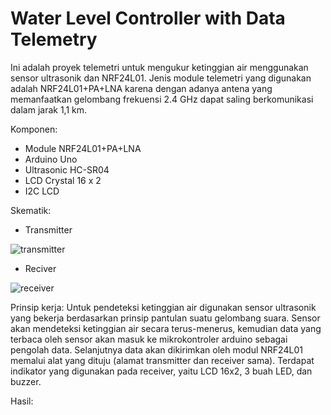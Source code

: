 # Water Level Controller with Data Telemetry
Ini adalah proyek telemetri untuk mengukur ketinggian air menggunakan sensor ultrasonik dan NRF24L01. Jenis module telemetri yang digunakan adalah NRF24L01+PA+LNA karena dengan adanya antena yang memanfaatkan gelombang frekuensi 2.4 GHz dapat saling berkomunikasi dalam jarak 1,1 km. 

Komponen:
- Module NRF24L01+PA+LNA
- Arduino Uno
- Ultrasonic HC-SR04
- LCD Crystal 16 x 2
- I2C LCD
 

Skematik:
- Transmitter

![transmitter](https://user-images.githubusercontent.com/93894711/211598306-cfd41c0f-b078-42e4-a554-88ac60bd38ed.png)

- Reciver

![receiver](https://user-images.githubusercontent.com/93894711/211598289-58671758-b9f0-4b00-aa82-464508d2d007.png)



Prinsip kerja:
Untuk pendeteksi ketinggian air digunakan sensor ultrasonik yang bekerja berdasarkan prinsip pantulan suatu gelombang suara. Sensor akan mendeteksi ketinggian air secara terus-menerus, kemudian data yang terbaca oleh sensor akan masuk ke mikrokontroler arduino sebagai pengolah data. Selanjutnya data akan dikirimkan oleh modul NRF24L01 memalui alat yang dituju (alamat transmitter dan receiver sama). Terdapat indikator yang digunakan pada receiver, yaitu LCD 16x2, 3 buah LED, dan buzzer. 

Hasil:

